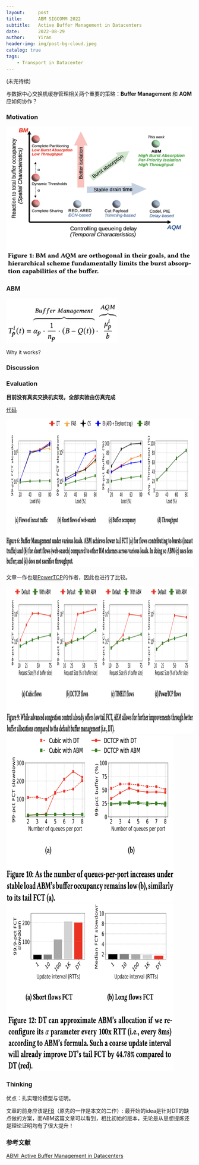 ```yaml
---
layout:     post
title:      ABM SIGCOMM 2022
subtitle:   Active Buffer Management in Datacenters
date:       2022-08-29
author:     Yiran
header-img: img/post-bg-cloud.jpeg
catalog: true
tags:
    - Transport in Datacenter
---
```

(未完待续)  

与数据中心交换机缓存管理相关两个重要的策略：**Buffer Management** 和 **AQM** 应如何协作？

### Motivation

<img width="500" height="400" src="/img/post-abm-1.png"/>

### ABM

<img width="300" height="120" src="/img/post-abm-2.png"/>

Why it works?

### Discussion


### Evaluation

**目前没有真实交换机实现，全部实验由仿真完成**

[代码](https://github.com/inet-tub/ns3-datacenter)

<img width="950" height="400" src="/img/post-abm-3.png"/>

文章一作也是[PowerTCP](https://yi-ran.github.io/2022/05/03/PowerTCP-NSDI-2022/)的作者，因此也进行了比较。

<img width="950" height="400" src="/img/post-abm-4.png"/>

<img width="450" height="450" src="/img/post-abm-5.png"/>


<img width="450" height="450" src="/img/post-abm-6.png"/>


### Thinking

优点：扎实理论模型与证明。

文章的前身应该是[FB](https://nsg.ee.ethz.ch/fileadmin/user_upload/publications/fb-submitted.pdf)（原先的一作是本文的二作）: 最开始的idea是针对DT的缺点做的方案，而ABM这篇文章可以看到，相比初始的版本，无论是从思想提炼还是理论证明均有了很大提升！



### 参考文献

[ABM: Active Buffer Management in Datacenters](https://people.csail.mit.edu/ghobadi/papers/abm_sigcomm_2022.pdf)
